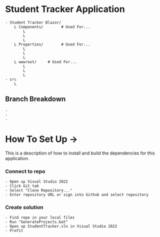 # Student Tracker Application
    - Student Tracker Blazor/
        L Components/        # Used For...
            L 
            L 
            L 
        L Properties/        # Used For...
            L 
            L 
            L 
        L wwwroot/     # Used For...
            L 
            L 
            L 
    - src
        L 

## Branch Breakdown
    -
    -
    -

# How To Set Up ->
This is a description of how to install and build the dependencies for this application.
### Connect to repo
    - Open up Visual Studio 2022
    - Click Git tab 
    - Select "Clone Repository..."
    - Enter repository URL or sign into Github and select repository

### Create solution
    - Find repo in your local files
    - Run "GenerateProjects.bat"
    - Open up StudentTracker.sln in Visual Studio 2022
    - Profit

